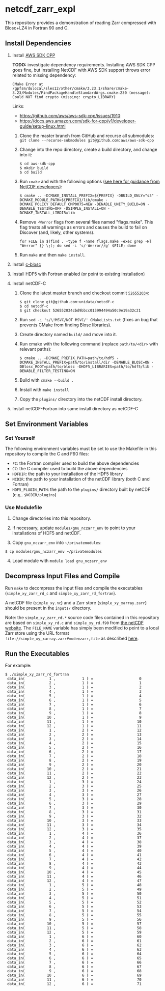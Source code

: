 # netcdf_zarr_expl

This repository provides a demonstration of reading Zarr compressed with Blosc+LZ4 in Fortran 90 and C.

## Install Dependencies

1. Install [AWS SDK CPP](https://github.com/aws/aws-sdk-cpp)

    **TODO:** investigate dependency requirements. Installing AWS SDK CPP goes fine, but installing NetCDF with AWS SDK support throws error related to missing dependency:
    
    ```
    CMake Error at /gpfsm/dulocal/sles12/other/cmake/3.23.1/share/cmake-3.23/Modules/FindPackageHandleStandardArgs.cmake:230 (message):
    Could NOT find crypto (missing: crypto_LIBRARY)
    ```
    
    Links:
    
    * https://github.com/aws/aws-sdk-cpp/issues/1910
    * https://docs.aws.amazon.com/sdk-for-cpp/v1/developer-guide/setup-linux.html
   
   1. Clone the master branch from GitHub and recurse all submodules:
      `git clone --recurse-submodules git@github.com:aws/aws-sdk-cpp`
      
   2. Change into the repo directory, create a build directory, and change into it:
       
       ```
       $ cd aws-sdk-cpp
       $ mkdir build
       $ cd build
       ```
      
   3. Run `cmake` and with the following options ([see here for guidance from NetCDF developers](https://github.com/Unidata/netcdf-c/blob/main/docs/nczarr.md#nix-build)):
   
       ```
       $ cmake .. -DCMAKE_INSTALL_PREFIX=${PREFIX} -DBUILD_ONLY="s3" -DCMAKE_MODULE_PATH=${PREFIX}/lib/cmake -DCMAKE_POLICY_DEFAULT_CMP0075=NEW -DENABLE_UNITY_BUILD=ON -DENABLE_TESTING=OFF -DSIMPLE_INSTALL=ON -DCMAKE_INSTALL_LIBDIR=lib
       ```
       
   4. Remove `-Werror` flags from several files named "flags.make". This flag treats all warnings as errors and causes the build to fail on Discover (and, likely, other systems).
   
       ```
       for FILE in $(find . -type f -name flags.make -exec grep -Hl "Werror" {} \;); do sed -i 's/-Werror//g' $FILE; done
       ```
   
   5. Run `make` and then `make install`.
   
2. Install [c-blosc](https://github.com/Blosc/c-blosc)
3. Install HDF5 with Fortran enabled (or point to existing installation)
4. Install netCDF-C
    1. Clone the latest master branch and checkout commit [`526552034`](https://github.com/Unidata/netcdf-c/commit/526552034cbd9bbcc013994494a50c9e19a32c21):
        
        ```
        $ git clone git@github.com:unidata/netcdf-c
        $ cd netcdf-c
        $ git checkout 526552034cbd9bbcc013994494a50c9e19a32c21
        ```
     2. Run `sed -i 's/\!MSVC/NOT MSVC/' CMakeLists.txt` (fixes an bug that prevents CMake from finding Blosc libraries).
     3. Create directory named `build/` and move into it.
     4. Run cmake with the following command (replace `path/to/<dir>` with relevant paths):
        
        ```
        $ cmake .. -DCMAKE_PREFIX_PATH=path/to/hdf5 -DCMAKE_INSTALL_PREFIX=path/to/install/dir -DENABLE_BLOSC=ON -DBlosc_ROOT=path/to/blosc -DHDF5_LIBRARIES=path/to/hdf5/lib -DENABLE_FILTER_TESTING=ON
        ```

     5. Build with `cmake --build .`
     6. Install with `make install`
     7. Copy the `plugins/` directory into the netCDF install directory.

5. Install netCDF-Fortran into same install directory as netCDF-C

## Set Environment Variables

### Set Yourself

The following environment variables must be set to use the Makefile in this repository to compile the C and F90 files:

* `FC`: the Fortran compiler used to build the above dependencies
* `CC`: the C compiler used to build the above dependencies
* `HDFDIR`: the path to your installation of the HDF5 library
* `NCDIR`: the path to your installation of the netCDF library (both C and Fortran)
* `HDF5_PLUGIN_PATH`: the path to the `plugins/` directory built by netCDF (e.g,. `$NCDIR/plugins`)

### Use Modulefile

1. Change directories into this repository.

2. If necessary, update `modules/gnu_nczarr_env` to point to your installations of HDF5 and netCDF.

3. Copy `gnu_nczarr_env` into `~/privatemodules`:

```
$ cp modules/gnu_nczarr_env ~/privatemodules
```

4. Load module with `module load gnu_nczarr_env`

## Decompress Input Files and Compile 

Run `make` to decompress the input files and compile the executables (`simple_xy_zarr_rd_c` and `simple_xy_zarr_rd_fortran`).

A netCDF file (`simple_xy.nc`) and a Zarr store (`simple_xy_xarray.zarr`) should be present in the `inputs/` directory.

Note: the `simple_xy_zarr_rd.*` source code files contained in this repository are based on `simple_xy_rd.c` and `simple_xy_rd.f90` from [the netCDF website](https://www.unidata.ucar.edu/software/netcdf/examples/programs/). The `FILE_NAME` variable has simply been modified to point to a local Zarr store using the URL format `file://simple_xy_xarray.zarr#mode=zarr,file` as described [here](https://www.unidata.ucar.edu/blogs/developer/en/entry/overview-of-zarr-support-in).

## Run the Executables

For example:

```
$ ./simple_xy_zarr_rd_fortran
 data_in(           1 ,            1 ) =                     0
 data_in(           2 ,            1 ) =                     1
 data_in(           3 ,            1 ) =                     2
 data_in(           4 ,            1 ) =                     3
 data_in(           5 ,            1 ) =                     4
 data_in(           6 ,            1 ) =                     5
 data_in(           7 ,            1 ) =                     6
 data_in(           8 ,            1 ) =                     7
 data_in(           9 ,            1 ) =                     8
 data_in(          10 ,            1 ) =                     9
 data_in(          11 ,            1 ) =                    10
 data_in(          12 ,            1 ) =                    11
 data_in(           1 ,            2 ) =                    12
 data_in(           2 ,            2 ) =                    13
 data_in(           3 ,            2 ) =                    14
 data_in(           4 ,            2 ) =                    15
 data_in(           5 ,            2 ) =                    16
 data_in(           6 ,            2 ) =                    17
 data_in(           7 ,            2 ) =                    18
 data_in(           8 ,            2 ) =                    19
 data_in(           9 ,            2 ) =                    20
 data_in(          10 ,            2 ) =                    21
 data_in(          11 ,            2 ) =                    22
 data_in(          12 ,            2 ) =                    23
 data_in(           1 ,            3 ) =                    24
 data_in(           2 ,            3 ) =                    25
 data_in(           3 ,            3 ) =                    26
 data_in(           4 ,            3 ) =                    27
 data_in(           5 ,            3 ) =                    28
 data_in(           6 ,            3 ) =                    29
 data_in(           7 ,            3 ) =                    30
 data_in(           8 ,            3 ) =                    31
 data_in(           9 ,            3 ) =                    32
 data_in(          10 ,            3 ) =                    33
 data_in(          11 ,            3 ) =                    34
 data_in(          12 ,            3 ) =                    35
 data_in(           1 ,            4 ) =                    36
 data_in(           2 ,            4 ) =                    37
 data_in(           3 ,            4 ) =                    38
 data_in(           4 ,            4 ) =                    39
 data_in(           5 ,            4 ) =                    40
 data_in(           6 ,            4 ) =                    41
 data_in(           7 ,            4 ) =                    42
 data_in(           8 ,            4 ) =                    43
 data_in(           9 ,            4 ) =                    44
 data_in(          10 ,            4 ) =                    45
 data_in(          11 ,            4 ) =                    46
 data_in(          12 ,            4 ) =                    47
 data_in(           1 ,            5 ) =                    48
 data_in(           2 ,            5 ) =                    49
 data_in(           3 ,            5 ) =                    50
 data_in(           4 ,            5 ) =                    51
 data_in(           5 ,            5 ) =                    52
 data_in(           6 ,            5 ) =                    53
 data_in(           7 ,            5 ) =                    54
 data_in(           8 ,            5 ) =                    55
 data_in(           9 ,            5 ) =                    56
 data_in(          10 ,            5 ) =                    57
 data_in(          11 ,            5 ) =                    58
 data_in(          12 ,            5 ) =                    59
 data_in(           1 ,            6 ) =                    60
 data_in(           2 ,            6 ) =                    61
 data_in(           3 ,            6 ) =                    62
 data_in(           4 ,            6 ) =                    63
 data_in(           5 ,            6 ) =                    64
 data_in(           6 ,            6 ) =                    65
 data_in(           7 ,            6 ) =                    66
 data_in(           8 ,            6 ) =                    67
 data_in(           9 ,            6 ) =                    68
 data_in(          10 ,            6 ) =                    69
 data_in(          11 ,            6 ) =                    70
 data_in(          12 ,            6 ) =                    71
 ```
